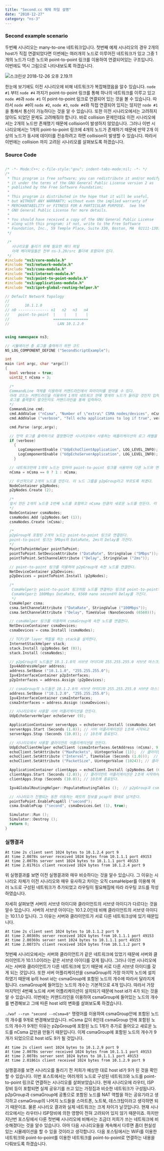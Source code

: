```yaml
---
title: "Second.cc 예제 파일 설명"
date: "2018-12-27"
category: "ns-3"
---
```


### Second example scenario

두번째 시나리오는 many-to-one 네트워크입니다. 첫번째 예제 시나리오의 경우 2개의 host가 직접 연결되었다면 이번에는 여러개의 노드로 이루어진 네트워크가 있고 그중 1개의 노드가 다른 노드와 point-to-point 링크를 이용하여 연결되어있는 구조입니다. 이번에도 역시 그림으로 나타내보도록 하겠습니다.

![스크린샷 2018-12-26 오후 2.19.11](https://i.imgur.com/e8orERg.png)

한눈에 보기에도 이전 시나리오에 비해 네트워크가 복잡해졌음을 알수 있습니다. `node #1` 부터 `node #4` 까지가 point-to-point 링크를 통해 하나의 네트워크를 이루고 있고 `node #0`과 `node #1` 이 point-to-point 링크로 연결되어 있는 것을 볼 수 있습니다. 따라서 `node #0`이 `node #2`, `node #3`, `node #4`와 직접 연결되어 있지는 않지만 `node #1`을 통해서 통신이 가능하다는 것을 알 수 있습니다. 또한 이전 시나리오에서는 고려하지 않아도 되었던 문제도 고려해줘야 합니다. 바로 collision 문제인데요 이전 시나리오에서는 2개의 노드만 존재했기 때문에 collision이 발생하지 않았습니다. 그러나 이번 시나리오에서는 1개의 point-to-point 링크에 4개의 노드가 존재하기 때문에 만약 2개 이상의 노드가 동시에 데이터를 전송하려고 하면 collision이 발생할 수 있습니다. 따라서 이번에는 collision 까지 고려된 시나리오를 살펴보도록 하겠습니다.

### Source Code

```c++

/* -*- Mode:C++; c-file-style:"gnu"; indent-tabs-mode:nil; -*- */
/*
 * This program is free software; you can redistribute it and/or modify
 * it under the terms of the GNU General Public License version 2 as
 * published by the Free Software Foundation;
 *
 * This program is distributed in the hope that it will be useful,
 * but WITHOUT ANY WARRANTY; without even the implied warranty of
 * MERCHANTABILITY or FITNESS FOR A PARTICULAR PURPOSE.  See the
 * GNU General Public License for more details.
 *
 * You should have received a copy of the GNU General Public License
 * along with this program; if not, write to the Free Software
 * Foundation, Inc., 59 Temple Place, Suite 330, Boston, MA  02111-1307  USA
 */

 /*
   시나리오를 돌리기 위해 필요한 해더 파일
   아래 헤더파일들은 전부 ns-3.29/src 폴더에 포함되어 있다.
 */
#include "ns3/core-module.h"
#include "ns3/network-module.h"
#include "ns3/csma-module.h"
#include "ns3/internet-module.h"
#include "ns3/point-to-point-module.h"
#include "ns3/applications-module.h"
#include "ns3/ipv4-global-routing-helper.h"

// Default Network Topology
//
//       10.1.1.0
// n0 -------------- n1   n2   n3   n4
//    point-to-point  |    |    |    |
//                    ================
//                      LAN 10.1.2.0


using namespace ns3;

// 시뮬레이션 중 로그를 출력하기 위한 코드
NS_LOG_COMPONENT_DEFINE ("SecondScriptExample");

int
main (int argc, char *argv[])
{
  bool verbose = true;
  uint32_t nCsma = 3;

  /*
  CommandLine 객체를 이용하여 커맨드라인에서 파라미터를 받아올 수 있다.
  아래 코드는 커맨드라인을 이용하여 1개의 네트워크 안에 몇개의 노드가 들어갈 것인지 입력한다. (기본값은 3)
  로그를 출력할지 말것인지도 커맨드라인을 통해 입력하다.
  */
  CommandLine cmd;
  cmd.AddValue ("nCsma", "Number of \"extra\" CSMA nodes/devices", nCsma);
  cmd.AddValue ("verbose", "Tell echo applications to log if true", verbose);

  cmd.Parse (argc,argv);

  // 만약 로그를 출력하기로 결정했다면 시나리오에서 사용하는 에플리케이션의 로그 레벨을 설정하여 로그가 출력될 수 있도록 한다.
  if (verbose)
    {
      LogComponentEnable ("UdpEchoClientApplication", LOG_LEVEL_INFO);
      LogComponentEnable ("UdpEchoServerApplication", LOG_LEVEL_INFO);
    }

  // 네트워크안에 1개의 노드는 있어야 point-to-point 링크를 사용하여 다른 노드와 연결할 수 있으므로 nCsma의 값이 1개 이상이 되도록 해준다.
  nCsma = nCsma == 0 ? 1 : nCsma;

  // 우선적으로 2개의 노드를 만든다. 이 노드 그룹을 p2pGroup라고 부르도록 하겠다.
  NodeContainer p2pNodes;
  p2pNodes.Create (2);

  /*
  앞서 만든 2개의 노드중 2번째 노드를 포함하고 nCsma 만큼의 새로운 노드를 만든다. 이 노드 그룹을 csmaGroup라고 부르도록 하겠다.
  */
  NodeContainer csmaNodes;
  csmaNodes.Add (p2pNodes.Get (1));
  csmaNodes.Create (nCsma);

  /*
  p2pGroup에 포함된 2개의 노드는 point-to-point 링크로 연결된다.
  point-to-point 링크는 5Mbps의 DataRate, 2ms의 Delay를 가진다.
  */
  PointToPointHelper pointToPoint;
  pointToPoint.SetDeviceAttribute ("DataRate", StringValue ("5Mbps"));
  pointToPoint.SetChannelAttribute ("Delay", StringValue ("2ms"));

  // point-to-point 링크를 이용하여 p2pGroup에 속한 노드를 연결한다.
  NetDeviceContainer p2pDevices;
  p2pDevices = pointToPoint.Install (p2pNodes);

  /*
   CsmaHelper는 point-to-point 링크처럼 노드를 연결하는 링크로 point-to-point와의 차이점은 CSMA를 지원한다는 점이다.
   CsmaHelper는 100Mbps DataRate, 6560 nano second의 Delay를 가진다.
   */
  CsmaHelper csma;
  csma.SetChannelAttribute ("DataRate", StringValue ("100Mbps"));
  csma.SetChannelAttribute ("Delay", TimeValue (NanoSeconds (6560)));

  // csmaHelper 링크를 이용하여 csmaGroup에 속한 노드를 연결한다.
  NetDeviceContainer csmaDevices;
  csmaDevices = csma.Install (csmaNodes);

  // TCP/IP layer 역할을 하는 stack을 설치한다.
  InternetStackHelper stack;
  stack.Install (p2pNodes.Get (0));
  stack.Install (csmaNodes);

  // p2pGroup의 노드들은 10.1.1.0의 서브넷 아이디와 255.255.255.0 서브넷 마스크를 갖는다.
  Ipv4AddressHelper address;
  address.SetBase ("10.1.1.0", "255.255.255.0");
  Ipv4InterfaceContainer p2pInterfaces;
  p2pInterfaces = address.Assign (p2pDevices);

  // csmaGroup의 노드들은 10.1.2.0의 서브넷 아이디와 255.255.255.0 서브넷 마스크를 갖는다.
  address.SetBase ("10.1.2.0", "255.255.255.0");
  Ipv4InterfaceContainer csmaInterfaces;
  csmaInterfaces = address.Assign (csmaDevices);

  // 시나리오에서 사용할 서버 어플리케이션을 만든다.
  UdpEchoServerHelper echoServer (9);

  ApplicationContainer serverApps = echoServer.Install (csmaNodes.Get (nCsma)); // csmaGroup중 가장 마지막 노드에 서버 어플리케이션을 설치한다.
  serverApps.Start (Seconds (1.0)); // 서버 어플리케이션은 1초에 시작되고
  serverApps.Stop (Seconds (10.0)); // 10초에 종료된다.

  // 시나리오에서 사용할 클라이언트 어플리케이션을 만든다.
  UdpEchoClientHelper echoClient (csmaInterfaces.GetAddress (nCsma), 9);
  echoClient.SetAttribute ("MaxPackets", UintegerValue (1));  // 클라이언트 어플리케이션은 최대 1개의 패킷을 서버로 전송한다
  echoClient.SetAttribute ("Interval", TimeValue (Seconds (1.0)));  // 클라이언트 어플리케이션이 서버로 패킷을 전송하는 간격은 1초이다.
  echoClient.SetAttribute ("PacketSize", UintegerValue (1024)); // 클라이언트 어플리케이션이 전송하는 패킷의 크기는 1024Byte 이다.

  ApplicationContainer clientApps = echoClient.Install (p2pNodes.Get (0));  // p2pGroup의 첫번째 노드에 클라이언트 어플리케이션을 설치한다.
  clientApps.Start (Seconds (2.0)); // 클라이언트 어플리케이션은 2초에 시작하여
  clientApps.Stop (Seconds (10.0)); // 10초에 종료된다.

  Ipv4GlobalRoutingHelper::PopulateRoutingTables ();  // p2pGroup과 csmaGroup에 공통으로 속한 노드가 패킷을 받은 경우 어느 노드로 패킷을 전달해야하는지 알려준다.

  // 시나리오가 진행되는 동한 이동하는 패킷의 정보를 pcap의 형태로 남겨준다.
  pointToPoint.EnablePcapAll ("second");
  csma.EnablePcap ("second", csmaDevices.Get (1), true);

  Simulator::Run ();
  Simulator::Destroy ();
  return 0;
}

```

### 실행결과

```shell
At time 2s client sent 1024 bytes to 10.1.2.4 port 9
At time 2.0078s server received 1024 bytes from 10.1.1.1 port 49153
At time 2.0078s server sent 1024 bytes to 10.1.1.1 port 49153
At time 2.01761s client received 1024 bytes from 10.1.2.4 port 9
```

위 실행결과를 보면 이전 실행결과와 매우 비슷하다는 것을 알수 있습니다. 그 이유는 시나리오 자체가 이전 시나리오와 매우 유사하고 차이는 오직 csmaHelper를 이용해 여러 노드로 구성된 네트워크가 추가되었고 라우팅이 필요해짐에 따라 라우팅 코드를 작성하였습니다.

자세히 살펴보면 서버의 서브넷 아이디와 클라이언트의 서브넷 아이디가 다르다는 것을 알수 있습니다. 서버의 서브넷 아이디는 10.1.2.0인데 비해 클라이언트의 서브넷 아이디는 10.1.1.0 입니다. 그 이유는 서버와 클라이언트가 서로 다른 네트워크상에 있기 때문입니다.

```shell
At time 2s client sent 1024 bytes to 10.1.1.2 port 9
At time 2.00369s server received 1024 bytes from 10.1.1.1 port 49153
At time 2.00369s server sent 1024 bytes to 10.1.1.1 port 49153
At time 2.00737s client received 1024 bytes from 10.1.1.2 port 9
```

첫번째 시나리오에서는 서버와 클라이언트가 같은 네트워크에 있었기 때문에 서버와 클라이언트가 10.1.1.0이라는 같은 서브넷 아이디를 갖게 됩니다. 그러나 이번 시나리오에서는 서버와 클라이언트가 다른 네트워크에 있기 때문에 서로 다른 서브넷 아이디를 갖게 되는 것입니다. 또한 서버 어플리케이션을 csmaGroup의 가장 마지막 노드에 설치하였기 때문에 ip의 host id는 csmaGroup에 포함된 노드의 개수에 따라서 달라지게 됩니다. csmaGroup에 들어있는 노드의 개수는 기본적으로 4개 입니다. 따라서 가장 마지막인 4번째 노드에 서버 어플리케이션이 설치되기 때문에 host id가 4가 되는 것을 알 수 있습니다. 이번에는 커맨드라인을 이용하여 csmaGroup에 들어있는 노드의 개수를 변경해보고 그에 따른 host id의 변화를 살펴보도록 하겠습니다.

`./waf --run "second --nCsma=8"` 명령어를 이용하여 csmaGroup안에 포함된 노드의 개수를 9개로 변경해보았습니다. nCsma 값이 8인데 csmaGroup 안에 포함된 노드의 개수가 9개인 이유는 p2pGroup에 포함된 노드 1개가 추가로 들어오고 새로운 노드를 nCsma 값만큼 만들기 때문입니다. 이제 csmaGroup에 포함된 노드의 개수가 9개가 되었으므로 host id도 9가 될 것입니다.

```shell
At time 2s client sent 1024 bytes to 10.1.2.9 port 9
At time 2.0078s server received 1024 bytes from 10.1.1.1 port 49153
At time 2.0078s server sent 1024 bytes to 10.1.1.1 port 49153
At time 2.01861s client received 1024 bytes from 10.1.2.9 port 9
```

실행결과를 보면 시나리오를 돌리기 전 저희가 예상한 대로 host id가 9가 된 것을 확인할 수 있습니다. 이번 포스트에서는 여러개의 노드로 구성된 네트워크와 노드를 point-to-point 링크로 연결하는 시나리오를 살펴보았습니다. 현재 시나리오에 라우터, ISP 장비 등이 포함되면 실제 공유기를 쓰고 있는 가정집과 비슷한 네트워크가 구성됩니다. p2pGroup과 csmaGroup에 공통으로 포함된 노드를 NAT 역할을 하는 공유기라고 생각하고 csmaGroup의 나머지 노드들을 스마트폰, 노트북, 데스크탑이라고 생각하면 되기 때문이죠. 물론 시나리오 결과와 실제 네트워크는 크게 차이가 날것입니다. 현재 시나리오에서는 라우터나 ISP장비에 의한 영향이 전혀 고려되어 있지 않기 때문이죠. 하지만 지난번 포스팅에서 다룬 첫번째 시나리오에 비해서는 조금더 저희가 쓰는 네트워크에 비슷해졌다는 것을 알수 있습니다. 아마 다음 시나리오들을 계속해서 다루면 좀더 현실성있는 시뮬레이션을 할 수 있을 것이라고 생각합니다. 다음 포스팅에서는 WiFi를 이용한 네트워크와 point-to-point를 이용한 네트워크를 point-to-point로 연결하는 내용을 다뤄보도록 하겠습니다.
